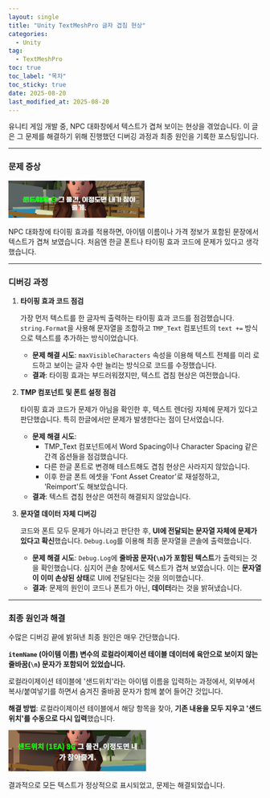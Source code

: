```yaml
---
layout: single
title: "Unity TextMeshPro 글자 겹침 현상"
categories:
  - Unity
tag:
  - TextMeshPro
toc: true
toc_label: "목차"
toc_sticky: true
date: 2025-08-20
last_modified_at: 2025-08-20
---
```


유니티 게임 개발 중, NPC 대화창에서 텍스트가 겹쳐 보이는 현상을 겪었습니다. 이 글은 그 문제를 해결하기 위해 진행했던 디버깅 과정과 최종 원인을 기록한 포스팅입니다.

---

### 문제 증상

![TMP 겹침 현상](/assets/Images/TMPOverlap.png)

NPC 대화창에 타이핑 효과를 적용하면, 아이템 이름이나 가격 정보가 포함된 문장에서 텍스트가 겹쳐 보였습니다. 처음엔 한글 폰트나 타이핑 효과 코드에 문제가 있다고 생각했습니다.

---

### 디버깅 과정

1.  **타이핑 효과 코드 점검**

    가장 먼저 텍스트를 한 글자씩 출력하는 타이핑 효과 코드를 점검했습니다. `string.Format`을 사용해 문자열을 조합하고 `TMP_Text` 컴포넌트의 `text +=` 방식으로 텍스트를 추가하는 방식이었습니다.

    * **문제 해결 시도**: `maxVisibleCharacters` 속성을 이용해 텍스트 전체를 미리 로드하고 보이는 글자 수만 늘리는 방식으로 코드를 수정했습니다.
    * **결과**: 타이핑 효과는 부드러워졌지만, 텍스트 겹침 현상은 여전했습니다.

2.  **TMP 컴포넌트 및 폰트 설정 점검**

    타이핑 효과 코드가 문제가 아님을 확인한 후, 텍스트 렌더링 자체에 문제가 있다고 판단했습니다. 특히 한글에서만 문제가 발생한다는 점이 단서였습니다.

    * **문제 해결 시도**:
        * TMP_Text 컴포넌트에서 Word Spacing이나 Character Spacing 같은 간격 옵션들을 점검했습니다.
        * 다른 한글 폰트로 변경해 테스트해도 겹침 현상은 사라지지 않았습니다.
        * 이후 한글 폰트 에셋을 'Font Asset Creator'로 재설정하고, 'Reimport'도 해보았습니다.
    * **결과**: 텍스트 겹침 현상은 여전히 해결되지 않았습니다.

3.  **문자열 데이터 자체 디버깅**

    코드와 폰트 모두 문제가 아니라고 판단한 후, **UI에 전달되는 문자열 자체에 문제가 있다고 확신**했습니다. `Debug.Log`를 이용해 최종 문자열을 콘솔에 출력했습니다.

    * **문제 해결 시도**: `Debug.Log`에 **줄바꿈 문자(`\n`)가 포함된 텍스트**가 출력되는 것을 확인했습니다. 심지어 콘솔 창에서도 텍스트가 겹쳐 보였습니다. 이는 **문자열이 이미 손상된 상태**로 UI에 전달된다는 것을 의미했습니다.
    * **결과**: 문제의 원인이 코드나 폰트가 아닌, **데이터**라는 것을 밝혀냈습니다.

---

### 최종 원인과 해결

수많은 디버깅 끝에 밝혀낸 최종 원인은 매우 간단했습니다.

**`itemName` (아이템 이름) 변수의 로컬라이제이션 테이블 데이터에 육안으로 보이지 않는 줄바꿈(`\n`) 문자가 포함되어 있었습니다.**

로컬라이제이션 테이블에 '샌드위치'라는 아이템 이름을 입력하는 과정에서, 외부에서 복사/붙여넣기를 하면서 숨겨진 줄바꿈 문자가 함께 붙어 들어간 것입니다.

**해결 방법**: 로컬라이제이션 테이블에서 해당 항목을 찾아, **기존 내용을 모두 지우고 '샌드위치'를 수동으로 다시 입력**했습니다.

![TMP 겹침 해결](/assets/Images/TMPOverlap2.png)

결과적으로 모든 텍스트가 정상적으로 표시되었고, 문제는 해결되었습니다.
